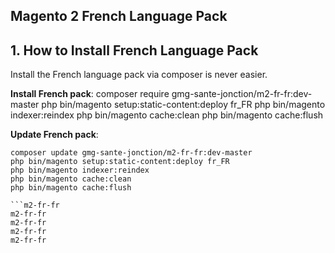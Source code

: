 ## Magento 2 French Language Pack

## 1. How to Install French Language Pack
Install the French language pack via composer is never easier.

**Install French pack**:
composer require gmg-sante-jonction/m2-fr-fr:dev-master
php bin/magento setup:static-content:deploy fr_FR
php bin/magento indexer:reindex
php bin/magento cache:clean
php bin/magento cache:flush

**Update  French pack**:

```
composer update gmg-sante-jonction/m2-fr-fr:dev-master
php bin/magento setup:static-content:deploy fr_FR
php bin/magento indexer:reindex
php bin/magento cache:clean
php bin/magento cache:flush

```m2-fr-fr
m2-fr-fr
m2-fr-fr
m2-fr-fr
m2-fr-fr
